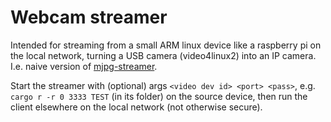 # Webcam streamer

Intended for streaming from a small ARM linux device like a raspberry pi on the local network, turning a USB camera (video4linux2) into an IP camera.
I.e. naive version of [mjpg-streamer](https://github.com/jacksonliam/mjpg-streamer).

Start the streamer with (optional) args `<video dev id> <port> <pass>`, e.g. `cargo r -r 0 3333 TEST` (in its folder) on the source device, then run the client elsewhere on the local network (not otherwise secure).
